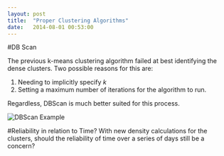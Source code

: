 ```yaml
---
layout: post
title:  "Proper Clustering Algorithms"
date:   2014-08-01 00:53:00
---
```


#DB Scan

The previous k-means clustering algorithm failed at best identifying the dense clusters.  Two possible reasons for this are:

1. Needing to implicitly specify _k_
2. Setting a maximum number of iterations for the algorithm to run.

Regardless, DBScan is much better suited for this process.

![DBScan Example]({{site.baseurl}}/img_exports/DB_Scan_GoogleEarth.png "Triangle Ratios")


#Reliability in relation to Time?
With new density calculations for the clusters, should the reliability of time over a series of days still be a concern?
